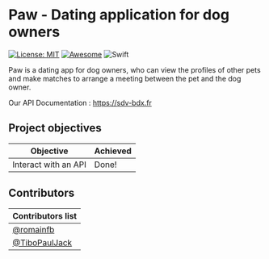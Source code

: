# Paw - Dating application for dog owners

 [![License: MIT](https://img.shields.io/badge/License-MIT-yellow.svg)](https://opensource.org/licenses/MIT) [![Awesome](https://awesome.re/badge.svg)](https://github.com) ![Swift](https://img.shields.io/badge/swift-F54A2A?style=for-the-badge&logo=swift&logoColor=white)

Paw is a dating app for dog owners, who can view the profiles of other pets and make matches to arrange a meeting between the pet and the dog owner.

Our API Documentation : https://sdv-bdx.fr

## Project objectives

| Objective     | Achieved |
| ------------- | ------------- |
| Interact with an API  | Done!  |


## Contributors

| Contributors list     |
| ------------- |
|[@romainfb](https://github.com/romainfb)|
|[@TiboPaulJack](https://github.com/TiboPaulJack)|
